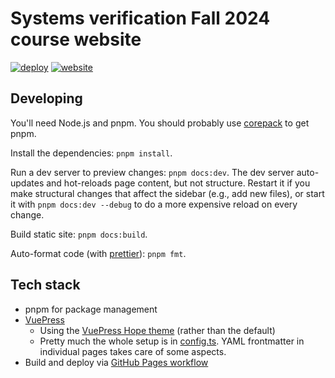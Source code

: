 # Systems verification Fall 2024 course website

[![deploy](https://github.com/tchajed/sys-verif-fa24/actions/workflows/deploy.yml/badge.svg)](https://github.com/tchajed/sys-verif-fa24/actions/workflows/deploy.yml) [![website](https://img.shields.io/badge/website-blue?logo=web)](https://tchajed.github.io/sys-verif-fa24/)

## Developing

You'll need Node.js and pnpm. You should probably use [corepack](https://pnpm.io/installation#using-corepack) to get pnpm.

Install the dependencies: `pnpm install`.

Run a dev server to preview changes: `pnpm docs:dev`. The dev server auto-updates and hot-reloads page content, but not structure. Restart it if you make structural changes that affect the sidebar (e.g., add new files), or start it with `pnpm docs:dev --debug` to do a more expensive reload on every change.

Build static site: `pnpm docs:build`.

Auto-format code (with [prettier](https://prettier.io/)): `pnpm fmt`.

## Tech stack

- pnpm for package management
- [VuePress](https://vuepress.vuejs.org/)
  - Using the [VuePress Hope theme](https://theme-hope.vuejs.press/) (rather than the default)
  - Pretty much the whole setup is in [config.ts](docs/.vuepress/config.ts). YAML frontmatter in individual pages takes care of some aspects.
- Build and deploy via [GitHub Pages workflow](./.github/workflows/deploy.yml)
